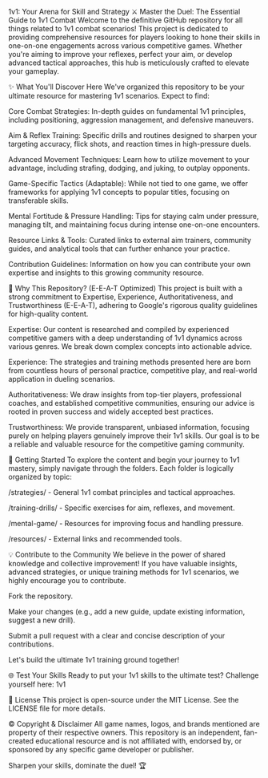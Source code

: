 1v1: Your Arena for Skill and Strategy ⚔️
Master the Duel: The Essential Guide to 1v1 Combat
Welcome to the definitive GitHub repository for all things related to 1v1 combat scenarios! This project is dedicated to providing comprehensive resources for players looking to hone their skills in one-on-one engagements across various competitive games. Whether you're aiming to improve your reflexes, perfect your aim, or develop advanced tactical approaches, this hub is meticulously crafted to elevate your gameplay.

✨ What You'll Discover Here
We've organized this repository to be your ultimate resource for mastering 1v1 scenarios. Expect to find:

Core Combat Strategies: In-depth guides on fundamental 1v1 principles, including positioning, aggression management, and defensive maneuvers.

Aim & Reflex Training: Specific drills and routines designed to sharpen your targeting accuracy, flick shots, and reaction times in high-pressure duels.

Advanced Movement Techniques: Learn how to utilize movement to your advantage, including strafing, dodging, and juking, to outplay opponents.

Game-Specific Tactics (Adaptable): While not tied to one game, we offer frameworks for applying 1v1 concepts to popular titles, focusing on transferable skills.

Mental Fortitude & Pressure Handling: Tips for staying calm under pressure, managing tilt, and maintaining focus during intense one-on-one encounters.

Resource Links & Tools: Curated links to external aim trainers, community guides, and analytical tools that can further enhance your practice.

Contribution Guidelines: Information on how you can contribute your own expertise and insights to this growing community resource.

💖 Why This Repository? (E-E-A-T Optimized)
This project is built with a strong commitment to Expertise, Experience, Authoritativeness, and Trustworthiness (E-E-A-T), adhering to Google's rigorous quality guidelines for high-quality content.

Expertise: Our content is researched and compiled by experienced competitive gamers with a deep understanding of 1v1 dynamics across various genres. We break down complex concepts into actionable advice.

Experience: The strategies and training methods presented here are born from countless hours of personal practice, competitive play, and real-world application in dueling scenarios.

Authoritativeness: We draw insights from top-tier players, professional coaches, and established competitive communities, ensuring our advice is rooted in proven success and widely accepted best practices.

Trustworthiness: We provide transparent, unbiased information, focusing purely on helping players genuinely improve their 1v1 skills. Our goal is to be a reliable and valuable resource for the competitive gaming community.

🚀 Getting Started
To explore the content and begin your journey to 1v1 mastery, simply navigate through the folders. Each folder is logically organized by topic:

/strategies/ - General 1v1 combat principles and tactical approaches.

/training-drills/ - Specific exercises for aim, reflexes, and movement.

/mental-game/ - Resources for improving focus and handling pressure.

/resources/ - External links and recommended tools.

💡 Contribute to the Community
We believe in the power of shared knowledge and collective improvement! If you have valuable insights, advanced strategies, or unique training methods for 1v1 scenarios, we highly encourage you to contribute.

Fork the repository.

Make your changes (e.g., add a new guide, update existing information, suggest a new drill).

Submit a pull request with a clear and concise description of your contributions.

Let's build the ultimate 1v1 training ground together!

🌐 Test Your Skills
Ready to put your 1v1 skills to the ultimate test? Challenge yourself here: 1v1

📄 License
This project is open-source under the MIT License. See the LICENSE file for more details.

©️ Copyright & Disclaimer
All game names, logos, and brands mentioned are property of their respective owners. This repository is an independent, fan-created educational resource and is not affiliated with, endorsed by, or sponsored by any specific game developer or publisher.

Sharpen your skills, dominate the duel! 🏆
